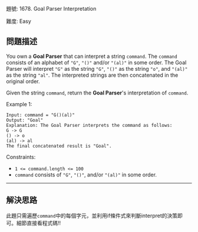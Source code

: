 題號: 1678. Goal Parser Interpretation

難度: Easy

## 問題描述
You own a **Goal Parser** that can interpret a string `command`. The `command` consists of an alphabet of `"G"`, `"()"` and/or `"(al)"` in some order. The Goal Parser will interpret `"G"` as the string `"G"`, `"()"` as the string `"o"`, and `"(al)"` as the string `"al"`. The interpreted strings are then concatenated in the original order.

Given the string `command`, return the **Goal Parser**'s interpretation of `command`.

Example 1:

```
Input: command = "G()(al)"
Output: "Goal"
Explanation: The Goal Parser interprets the command as follows:
G -> G
() -> o
(al) -> al
The final concatenated result is "Goal".
```

Constraints:


- `1 <= command.length <= 100`
- `command` consists of `"G"`, `"()"`, and/or `"(al)"` in some order.




---
## 解決思路
此題只需遍歷`command`中的每個字元，並利用if條件式來判斷interpret的決策即可。細節直接看程式碼!!